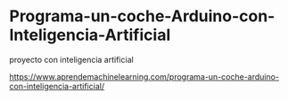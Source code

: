 # Programa-un-coche-Arduino-con-Inteligencia-Artificial

proyecto con inteligencia artificial

https://www.aprendemachinelearning.com/programa-un-coche-arduino-con-inteligencia-artificial/
